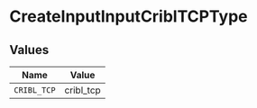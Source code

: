 # CreateInputInputCriblTCPType


## Values

| Name        | Value       |
| ----------- | ----------- |
| `CRIBL_TCP` | cribl_tcp   |